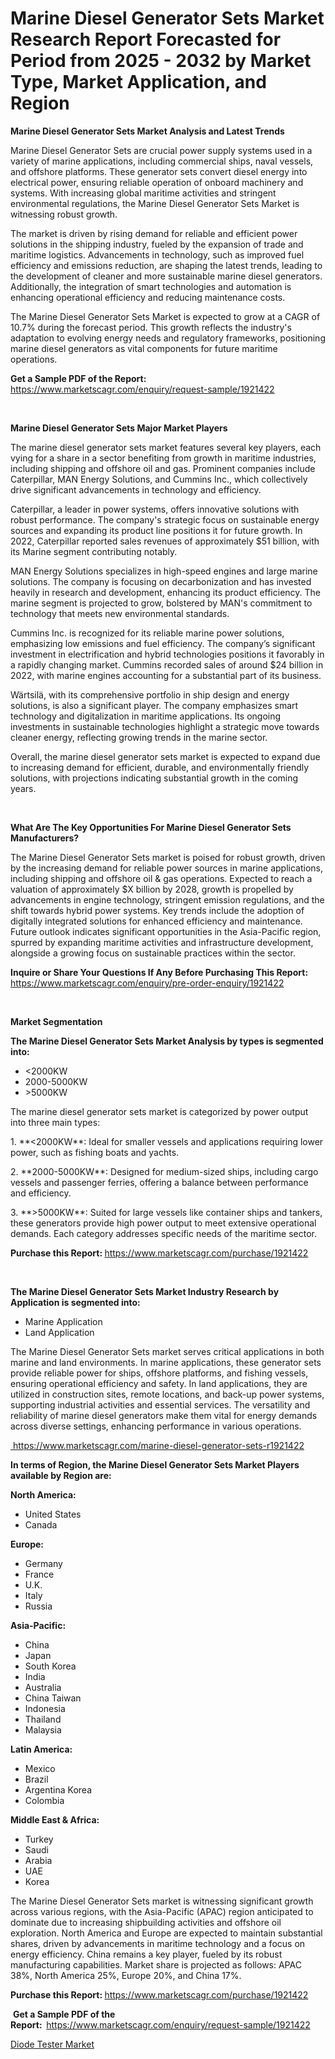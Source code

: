 <p><h1>Marine Diesel Generator Sets Market Research Report Forecasted for Period from 2025 -  2032 by Market Type, Market Application, and Region</h1></p><p><strong>Marine Diesel Generator Sets Market Analysis and Latest Trends</strong></p>
<p><p>Marine Diesel Generator Sets are crucial power supply systems used in a variety of marine applications, including commercial ships, naval vessels, and offshore platforms. These generator sets convert diesel energy into electrical power, ensuring reliable operation of onboard machinery and systems. With increasing global maritime activities and stringent environmental regulations, the Marine Diesel Generator Sets Market is witnessing robust growth.</p><p>The market is driven by rising demand for reliable and efficient power solutions in the shipping industry, fueled by the expansion of trade and maritime logistics. Advancements in technology, such as improved fuel efficiency and emissions reduction, are shaping the latest trends, leading to the development of cleaner and more sustainable marine diesel generators. Additionally, the integration of smart technologies and automation is enhancing operational efficiency and reducing maintenance costs.</p><p>The Marine Diesel Generator Sets Market is expected to grow at a CAGR of 10.7% during the forecast period. This growth reflects the industry's adaptation to evolving energy needs and regulatory frameworks, positioning marine diesel generators as vital components for future maritime operations.</p></p>
<p><strong>Get a Sample PDF of the Report:&nbsp;</strong> <a href="https://www.marketscagr.com/enquiry/request-sample/1921422?utm_campaign=2239&utm_medium=2&utm_source=Github&utm_content=ia&utm_term=20022025&utm_id=marine-diesel-generator-sets">https://www.marketscagr.com/enquiry/request-sample/1921422</a></p>
<p>&nbsp;</p>
<p><strong>Marine Diesel Generator Sets Major Market Players</strong></p>
<p><p>The marine diesel generator sets market features several key players, each vying for a share in a sector benefiting from growth in maritime industries, including shipping and offshore oil and gas. Prominent companies include Caterpillar, MAN Energy Solutions, and Cummins Inc., which collectively drive significant advancements in technology and efficiency.</p><p>Caterpillar, a leader in power systems, offers innovative solutions with robust performance. The company's strategic focus on sustainable energy sources and expanding its product line positions it for future growth. In 2022, Caterpillar reported sales revenues of approximately $51 billion, with its Marine segment contributing notably.</p><p>MAN Energy Solutions specializes in high-speed engines and large marine solutions. The company is focusing on decarbonization and has invested heavily in research and development, enhancing its product efficiency. The marine segment is projected to grow, bolstered by MAN's commitment to technology that meets new environmental standards.</p><p>Cummins Inc. is recognized for its reliable marine power solutions, emphasizing low emissions and fuel efficiency. The company’s significant investment in electrification and hybrid technologies positions it favorably in a rapidly changing market. Cummins recorded sales of around $24 billion in 2022, with marine engines accounting for a substantial part of its business.</p><p>Wärtsilä, with its comprehensive portfolio in ship design and energy solutions, is also a significant player. The company emphasizes smart technology and digitalization in maritime applications. Its ongoing investments in sustainable technologies highlight a strategic move towards cleaner energy, reflecting growing trends in the marine sector.</p><p>Overall, the marine diesel generator sets market is expected to expand due to increasing demand for efficient, durable, and environmentally friendly solutions, with projections indicating substantial growth in the coming years.</p></p>
<p>&nbsp;</p>
<p><strong>What Are The Key Opportunities For Marine Diesel Generator Sets Manufacturers?</strong></p>
<p><p>The Marine Diesel Generator Sets market is poised for robust growth, driven by the increasing demand for reliable power sources in marine applications, including shipping and offshore oil & gas operations. Expected to reach a valuation of approximately $X billion by 2028, growth is propelled by advancements in engine technology, stringent emission regulations, and the shift towards hybrid power systems. Key trends include the adoption of digitally integrated solutions for enhanced efficiency and maintenance. Future outlook indicates significant opportunities in the Asia-Pacific region, spurred by expanding maritime activities and infrastructure development, alongside a growing focus on sustainable practices within the sector.</p></p>
<p><strong>Inquire or Share Your Questions If Any Before Purchasing This Report:</strong> <a href="https://www.marketscagr.com/enquiry/pre-order-enquiry/1921422?utm_campaign=2239&utm_medium=2&utm_source=Github&utm_content=ia&utm_term=20022025&utm_id=marine-diesel-generator-sets">https://www.marketscagr.com/enquiry/pre-order-enquiry/1921422</a></p>
<p>&nbsp;</p>
<p><strong>Market Segmentation</strong></p>
<p><strong>The Marine Diesel Generator Sets Market Analysis by types is segmented into:</strong></p>
<p><ul><li><2000KW</li><li>2000-5000KW</li><li>>5000KW</li></ul></p>
<p><p>The marine diesel generator sets market is categorized by power output into three main types: </p><p>1. **<2000KW**: Ideal for smaller vessels and applications requiring lower power, such as fishing boats and yachts. </p><p>2. **2000-5000KW**: Designed for medium-sized ships, including cargo vessels and passenger ferries, offering a balance between performance and efficiency.</p><p>3. **>5000KW**: Suited for large vessels like container ships and tankers, these generators provide high power output to meet extensive operational demands. Each category addresses specific needs of the maritime sector.</p></p>
<p><strong>Purchase this Report:&nbsp;</strong><a href="https://www.marketscagr.com/purchase/1921422?utm_campaign=2239&utm_medium=2&utm_source=Github&utm_content=ia&utm_term=20022025&utm_id=marine-diesel-generator-sets">https://www.marketscagr.com/purchase/1921422</a></p>
<p>&nbsp;</p>
<p><strong>The Marine Diesel Generator Sets Market Industry Research by Application is segmented into:</strong></p>
<p><ul><li>Marine Application</li><li>Land Application</li></ul></p>
<p><p>The Marine Diesel Generator Sets market serves critical applications in both marine and land environments. In marine applications, these generator sets provide reliable power for ships, offshore platforms, and fishing vessels, ensuring operational efficiency and safety. In land applications, they are utilized in construction sites, remote locations, and back-up power systems, supporting industrial activities and essential services. The versatility and reliability of marine diesel generators make them vital for energy demands across diverse settings, enhancing performance in various operations.</p></p>
<p><a href="https://www.marketscagr.com/marine-diesel-generator-sets-r1921422?utm_campaign=2239&utm_medium=2&utm_source=Github&utm_content=ia&utm_term=20022025&utm_id=marine-diesel-generator-sets">&nbsp;https://www.marketscagr.com/marine-diesel-generator-sets-r1921422</a></p>
<p><strong>In terms of Region, the Marine Diesel Generator Sets Market Players available by Region are:</strong></p>
<p>
    <p> <strong> North America: </strong>
        <ul>
            <li>United States</li>
            <li>Canada</li>
        </ul>
        </p> 
    <p> <strong> Europe: </strong>
        <ul>
            <li>Germany</li>
            <li>France</li>
            <li>U.K.</li>
            <li>Italy</li>
            <li>Russia</li>
        </ul>
        </p> 
    <p> <strong> Asia-Pacific: </strong>
        <ul>
            <li>China</li>
            <li>Japan</li>
            <li>South Korea</li>
            <li>India</li>
            <li>Australia</li>
            <li>China Taiwan</li>
            <li>Indonesia</li>
            <li>Thailand</li>
            <li>Malaysia</li>
        </ul>
        </p> 
    <p> <strong> Latin America: </strong>
        <ul>
            <li>Mexico</li>
            <li>Brazil</li>
            <li>Argentina Korea</li>
            <li>Colombia</li>
        </ul>
        </p> 
    <p> <strong> Middle East & Africa: </strong>
        <ul>
            <li>Turkey</li>
            <li>Saudi</li>
            <li>Arabia</li>
            <li>UAE</li>
            <li>Korea</li>
        </ul>
    </p>
    </p>
<p><p>The Marine Diesel Generator Sets market is witnessing significant growth across various regions, with the Asia-Pacific (APAC) region anticipated to dominate due to increasing shipbuilding activities and offshore oil exploration. North America and Europe are expected to maintain substantial shares, driven by advancements in maritime technology and a focus on energy efficiency. China remains a key player, fueled by its robust manufacturing capabilities. Market share is projected as follows: APAC 38%, North America 25%, Europe 20%, and China 17%.</p></p>
<p><strong>Purchase this Report: </strong><a href="https://www.marketscagr.com/purchase/1921422?utm_campaign=2239&utm_medium=2&utm_source=Github&utm_content=ia&utm_term=20022025&utm_id=marine-diesel-generator-sets">https://www.marketscagr.com/purchase/1921422</a></p>
<p>&nbsp;<strong>Get a Sample PDF of the Report:&nbsp;&nbsp;</strong><a href="https://www.marketscagr.com/enquiry/request-sample/1921422?utm_campaign=2239&utm_medium=2&utm_source=Github&utm_content=ia&utm_term=20022025&utm_id=marine-diesel-generator-sets">https://www.marketscagr.com/enquiry/request-sample/1921422</a></p>
<p><strong></strong></p>
<p><p><a href="https://github.com/millionkaryn68/Market-Research-Report-List-1/blob/main/diode-tester-market.md?utm_campaign=2239&utm_medium=2&utm_source=Github&utm_content=ia&utm_term=20022025&utm_id=marine-diesel-generator-sets">Diode Tester Market</a></p></p>